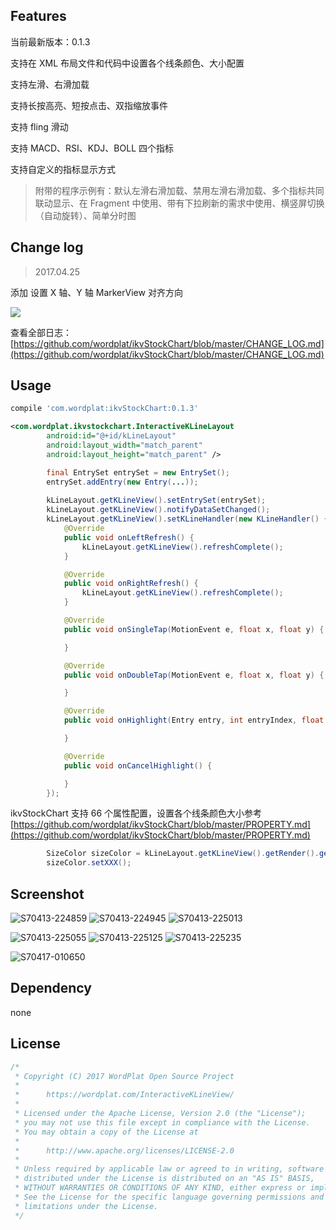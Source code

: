 ## Features

当前最新版本：0.1.3

支持在 XML 布局文件和代码中设置各个线条颜色、大小配置

支持左滑、右滑加载

支持长按高亮、短按点击、双指缩放事件

支持 fling 滑动

支持 MACD、RSI、KDJ、BOLL 四个指标

支持自定义的指标显示方式

> 附带的程序示例有：默认左滑右滑加载、禁用左滑右滑加载、多个指标共同联动显示、在 Fragment 中使用、带有下拉刷新的需求中使用、横竖屏切换（自动旋转）、简单分时图

## Change log

> 2017.04.25

添加 设置 X 轴、Y 轴 MarkerView 对齐方向

![](http://ww1.sinaimg.cn/large/006tNbRwgy1feysqbpgg2g30dc0nkdxh.gif)

查看全部日志：[https://github.com/wordplat/ikvStockChart/blob/master/CHANGE_LOG.md](https://github.com/wordplat/ikvStockChart/blob/master/CHANGE_LOG.md)

## Usage

```groovy
compile 'com.wordplat:ikvStockChart:0.1.3'
```

```xml
<com.wordplat.ikvstockchart.InteractiveKLineLayout
        android:id="@+id/kLineLayout"
        android:layout_width="match_parent"
        android:layout_height="match_parent" />
```

```java
        final EntrySet entrySet = new EntrySet();
        entrySet.addEntry(new Entry(...));
        
        kLineLayout.getKLineView().setEntrySet(entrySet);
        kLineLayout.getKLineView().notifyDataSetChanged();
        kLineLayout.getKLineView().setKLineHandler(new KLineHandler() {
            @Override
            public void onLeftRefresh() {
                kLineLayout.getKLineView().refreshComplete();
            }

            @Override
            public void onRightRefresh() {
                kLineLayout.getKLineView().refreshComplete();
            }

            @Override
            public void onSingleTap(MotionEvent e, float x, float y) {

            }

            @Override
            public void onDoubleTap(MotionEvent e, float x, float y) {

            }

            @Override
            public void onHighlight(Entry entry, int entryIndex, float x, float y) {

            }

            @Override
            public void onCancelHighlight() {

            }
        });
```

ikvStockChart 支持 66 个属性配置，设置各个线条颜色大小参考 [https://github.com/wordplat/ikvStockChart/blob/master/PROPERTY.md](https://github.com/wordplat/ikvStockChart/blob/master/PROPERTY.md)

```java
        SizeColor sizeColor = kLineLayout.getKLineView().getRender().getSizeColor();
        sizeColor.setXXX();
```



## Screenshot

![S70413-224859](Screenshots/S70413-224859.jpg)    ![S70413-224945](Screenshots/S70413-224945.jpg)    ![S70413-225013](Screenshots/S70413-225013.jpg)

![S70413-225055](Screenshots/S70413-225055.jpg)    ![S70413-225125](Screenshots/S70413-225125.jpg)    ![S70413-225235](Screenshots/S70413-225235.jpg)

![S70417-010650](Screenshots/S70417-010650.jpg)

## Dependency

none

## License

```java
/*
 * Copyright (C) 2017 WordPlat Open Source Project
 *
 *      https://wordplat.com/InteractiveKLineView/
 *
 * Licensed under the Apache License, Version 2.0 (the "License");
 * you may not use this file except in compliance with the License.
 * You may obtain a copy of the License at
 *
 *      http://www.apache.org/licenses/LICENSE-2.0
 *
 * Unless required by applicable law or agreed to in writing, software
 * distributed under the License is distributed on an "AS IS" BASIS,
 * WITHOUT WARRANTIES OR CONDITIONS OF ANY KIND, either express or implied.
 * See the License for the specific language governing permissions and
 * limitations under the License.
 */
```